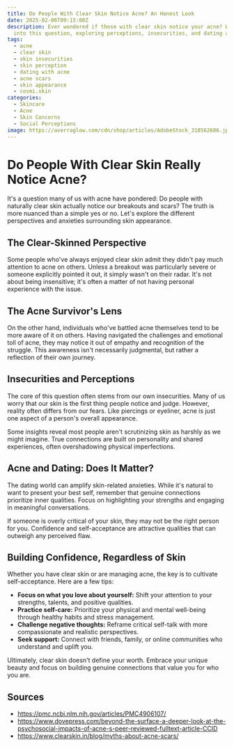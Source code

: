 ```yaml
---
title: Do People With Clear Skin Notice Acne? An Honest Look
date: 2025-02-06T09:15:00Z
description: Ever wondered if those with clear skin notice your acne? We dive
  into this question, exploring perceptions, insecurities, and dating anxieties.
tags:
  - acne
  - clear skin
  - skin insecurities
  - skin perception
  - dating with acne
  - acne scars
  - skin appearance
  - cosmi.skin
categories:
  - Skincare
  - Acne
  - Skin Concerns
  - Social Perceptions
image: https://averraglow.com/cdn/shop/articles/AdobeStock_318562606.jpeg?v=1707332436&width=2048
---
```

# Do People With Clear Skin Really Notice Acne?

It's a question many of us with acne have pondered: Do people with naturally clear skin actually notice our breakouts and scars? The truth is more nuanced than a simple yes or no. Let's explore the different perspectives and anxieties surrounding skin appearance.

## The Clear-Skinned Perspective

Some people who've always enjoyed clear skin admit they didn't pay much attention to acne on others. Unless a breakout was particularly severe or someone explicitly pointed it out, it simply wasn't on their radar. It's not about being insensitive; it's often a matter of not having personal experience with the issue.

## The Acne Survivor's Lens

On the other hand, individuals who've battled acne themselves tend to be more aware of it on others. Having navigated the challenges and emotional toll of acne, they may notice it out of empathy and recognition of the struggle. This awareness isn't necessarily judgmental, but rather a reflection of their own journey.

## Insecurities and Perceptions

The core of this question often stems from our own insecurities. Many of us worry that our skin is the first thing people notice and judge. However, reality often differs from our fears. Like piercings or eyeliner, acne is just one aspect of a person's overall appearance.

Some insights reveal most people aren't scrutinizing skin as harshly as we might imagine. True connections are built on personality and shared experiences, often overshadowing physical imperfections.

## Acne and Dating: Does It Matter?

The dating world can amplify skin-related anxieties. While it's natural to want to present your best self, remember that genuine connections prioritize inner qualities. Focus on highlighting your strengths and engaging in meaningful conversations. 

If someone is overly critical of your skin, they may not be the right person for you. Confidence and self-acceptance are attractive qualities that can outweigh any perceived flaw.

## Building Confidence, Regardless of Skin

Whether you have clear skin or are managing acne, the key is to cultivate self-acceptance. Here are a few tips:

*   **Focus on what you love about yourself:** Shift your attention to your strengths, talents, and positive qualities.
*   **Practice self-care:** Prioritize your physical and mental well-being through healthy habits and stress management.
*   **Challenge negative thoughts:** Reframe critical self-talk with more compassionate and realistic perspectives.
*   **Seek support:** Connect with friends, family, or online communities who understand and uplift you.

Ultimately, clear skin doesn't define your worth. Embrace your unique beauty and focus on building genuine connections that value you for who you are.

## Sources
* https://pmc.ncbi.nlm.nih.gov/articles/PMC4906107/
* https://www.dovepress.com/beyond-the-surface-a-deeper-look-at-the-psychosocial-impacts-of-acne-s-peer-reviewed-fulltext-article-CCID
* https://www.clearskin.in/blog/myths-about-acne-scars/
